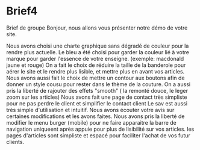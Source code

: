 # Brief4
Brief de groupe
Bonjour, nous allons vous présenter notre démo de votre site.

Nous avons choisi une charte graphique sans dégradé de couleur pour la rendre plus actuelle.
Le bleu a été choisi pour garder la couleur lié à votre marque pour garder l'essence de votre enseigne.
(exemple: macdonald jaune et rouge)
On a fait le choix de réduire la taille de la banderole pour aérer le site et le rendre plus lisible, et mettre plus en avant vos articles.
Nous avons aussi fait le choix de mettre un contour aux boutons afin de donner un style cousu pour rester dans le thème de la couture.
On a aussi pris la liberté de rajouter des effets "smooth" ( la remonté douce, le leger zoom sur les articles)
Nous avons fait une page de contact très simpliste pour ne pas perdre le client et simplifier le contact client
Le sav est aussi très simple d'utilisation et intuitif.
Nous avons écouter votre avis sur certaines modifications et les avons faites.
Nous avons pris la liberté de modifier le menu burger (mobile) pour ne faire apparaitre la barre de navigation uniqueent après appuie pour plus de lisibilité sur vos articles.
les pages d'articles sont simpliste et espacé pour faciliter l'achat de vos futur clients.